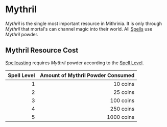 # Mythril

*Mythril* is the single most important resource in Mithrinia. It is only through *Mythril* that mortal's can channel magic into their world. All [Spells](../Spells.md) use *Mythril* powder.

## Mythril Resource Cost

[Spellcasting](Spellcasting.md) requires *Mythril* powder according to the [Spell Level](../Spells/Spell%20Level.md).

| Spell Level | Amount of Mythril Powder Consumed |
| ----------: | --------------------------------: |
|           1 |                          10 coins |
|           2 |                          25 coins |
|           3 |                         100 coins |
|           4 |                         250 coins |
|           5 |                        1000 coins |
